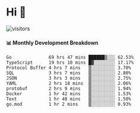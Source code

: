 # Hi 👋
 
![visitors](https://visitor-badge.glitch.me/badge?page_id=sorcererxw.sorcererx)

#### 📊 Monthly Development Breakdown

<!--START_SECTION:waka-->
```text
Go              69 hrs 47 mins ██████▒░░░ 62.53%
TypeScript      19 hrs 10 mins █▓░░░░░░░░ 17.17%
Protocol Buffer 4 hrs 7 mins   ▒░░░░░░░░░ 3.70%
SQL             3 hrs 7 mins   ▒░░░░░░░░░ 2.80%
JSON            3 hrs 3 mins   ▒░░░░░░░░░ 2.75%
YAML            2 hrs 18 mins  ▒░░░░░░░░░ 2.06%
protobuf        2 hrs 9 mins   ▒░░░░░░░░░ 1.94%
Docker          1 hr 42 mins   ▒░░░░░░░░░ 1.53%
Text            1 hr 40 mins   ▒░░░░░░░░░ 1.50%
go.mod          1 hr 2 mins    ▒░░░░░░░░░ 0.93%
```
<!--END_SECTION:waka-->
